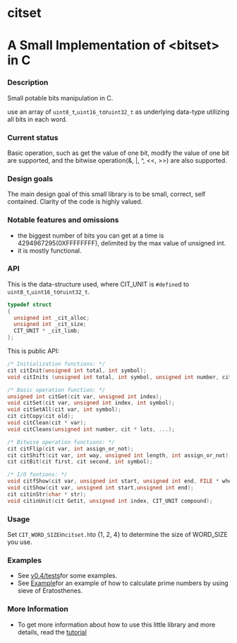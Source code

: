 # citset

# A Small Implementation of &lt;bitset> in C

### Description

Small potable bits manipulation in C.

use an array of `uint8_t`,`uint16_t`or`uint32_t` as underlying data-type utilizing all bits in each word.

### Current status 

Basic operation, such as get the value of one bit, modify the value of one bit are supported, and the bitwise operation(&, |, ^, <<, >>) are also supported.

### Design goals 
The main design goal of this small library is to be small, correct, self contained. Clarity of the code is highly valued.

### Notable features and omissions
- the biggest number of bits you can get at a time is 4294967295(0XFFFFFFFF), delimited by the max value of unsigned int.
- it is mostly functional.

### API
This is the data-structure used, where CIT_UNIT is `#define`d to `uint8_t`,`uint16_t`or`uint32_t`.
```C
typedef struct
{
  unsigned int _cit_alloc;
  unsigned int _cit_size;
  CIT_UNIT * _cit_limb;
};
```
This is public API:
```C
/* Initialization functions: */
cit citInit(unsigned int total, int symbol);
void citInits (unsigned int total, int symbol, unsigned int number, cit * lots, ...);

/* Basic operation function: */
unsigned int citGet(cit var, unsigned int index);
void citSet(cit var, unsigned int index, int symbol);
void citSetAll(cit var, int symbol);
cit citCopy(cit old);
void citClean(cit * var);
void citCleans(unsigned int number, cit * lots, ...);

/* Bitwise operation functions: */
cit citFlip(cit var, int assign_or_not);
cit citShift(cit var, int way, unsigned int length, int assign_or_not);
cit citBit(cit first, cit second, int symbol);

/* I/O funtions: */
void citfShow(cit var, unsigned int start, unsigned int end, FILE * where);
void citShow(cit var, unsigned int start,unsigned int end);
cit citinStr(char * str);
void citinUnit(cit Getit, unsigned int index, CIT_UNIT compound);
```

### Usage
Set `CIT_WORD_SIZE`in`citset.h`to {1, 2, 4} to determine the size of WORD_SIZE you use.

### Examples 
- See [v0.4/tests](https://github.com/include-yy/citset/tree/master/v0.4/tests)for some examples.
- See [Example](https://github.com/include-yy/citset/tree/master/Example)for an example of how to calculate prime numbers by using sieve of Eratosthenes.

### More Information
- To get more information about how to use this little library and more details, read the [tutorial](https://github.com/include-yy/citset/blob/master/tutorial.md)

